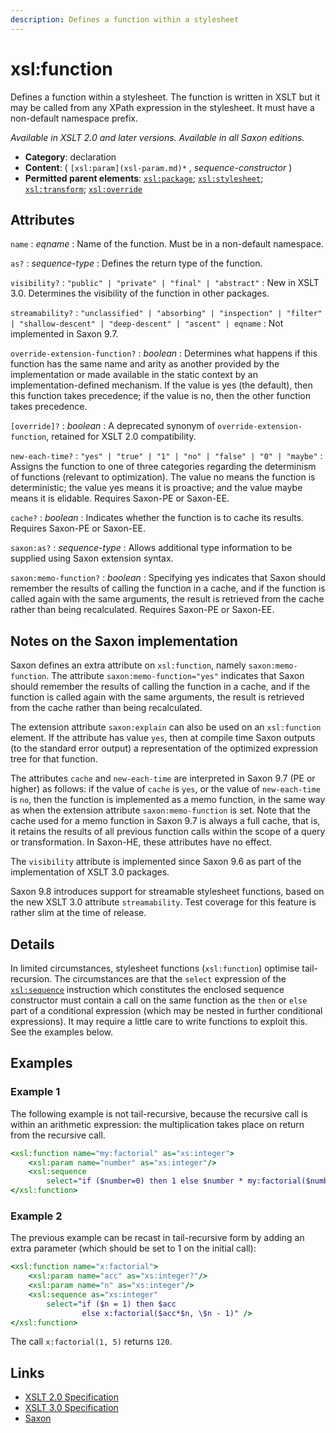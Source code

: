 ```yaml
---
description: Defines a function within a stylesheet
---
```


# xsl:function

Defines a function within a stylesheet. The function is written in XSLT but it may be called from any XPath expression in the stylesheet. It must have a non-default namespace prefix.

_Available in XSLT 2.0 and later versions. Available in all Saxon editions._

- **Category**: declaration
- **Content**: ( `[xsl:param](xsl-param.md)*` , _sequence-constructor_ )
- **Permitted parent elements**: [`xsl:package`](xsl-package.md); [`xsl:stylesheet`](xsl-stylesheet.md); [`xsl:transform`](xsl-transform.md); [`xsl:override`](xsl-override.md)

## Attributes

`name`
: _eqname_
: Name of the function. Must be in a non-default namespace.

`as?`
: _sequence-type_
: Defines the return type of the function.

`visibility?`
: `"public" | "private" | "final" | "abstract"`
: New in XSLT 3.0. Determines the visibility of the function in other packages.

`streamability?`
: `"unclassified" | "absorbing" | "inspection" | "filter" | "shallow-descent" | "deep-descent" | "ascent" | eqname`
: Not implemented in Saxon 9.7.

`override-extension-function?`
: _boolean_
: Determines what happens if this function has the same name and arity as another provided by the implementation or made available in the static context by an implementation-defined mechanism. If the value is yes (the default), then this function takes precedence; if the value is no, then the other function takes precedence.

`[override]?`
: _boolean_
: A deprecated synonym of `override-extension-function`, retained for XSLT 2.0 compatibility.

`new-each-time?`
: `"yes" | "true" | "1" | "no" | "false" | "0" | "maybe"`
: Assigns the function to one of three categories regarding the determinism of functions (relevant to optimization). The value no means the function is deterministic; the value yes means it is proactive; and the value maybe means it is elidable. Requires Saxon-PE or Saxon-EE.

`cache?`
: _boolean_
: Indicates whether the function is to cache its results. Requires Saxon-PE or Saxon-EE.

`saxon:as?`
: _sequence-type_
: Allows additional type information to be supplied using Saxon extension syntax.

`saxon:memo-function?`
: _boolean_
: Specifying yes indicates that Saxon should remember the results of calling the function in a cache, and if the function is called again with the same arguments, the result is retrieved from the cache rather than being recalculated. Requires Saxon-PE or Saxon-EE.

## Notes on the Saxon implementation

Saxon defines an extra attribute on `xsl:function`, namely `saxon:memo-function`. The attribute `saxon:memo-function="yes"` indicates that Saxon should remember the results of calling the function in a cache, and if the function is called again with the same arguments, the result is retrieved from the cache rather than being recalculated.

The extension attribute `saxon:explain` can also be used on an `xsl:function` element. If the attribute has value `yes`, then at compile time Saxon outputs (to the standard error output) a representation of the optimized expression tree for that function.

The attributes `cache` and `new-each-time` are interpreted in Saxon 9.7 (PE or higher) as follows: if the value of `cache` is `yes`, or the value of `new-each-time` is `no`, then the function is implemented as a memo function, in the same way as when the extension attribute `saxon:memo-function` is set. Note that the cache used for a memo function in Saxon 9.7 is always a full cache, that is, it retains the results of all previous function calls within the scope of a query or transformation. In Saxon-HE, these attributes have no effect.

The `visibility` attribute is implemented since Saxon 9.6 as part of the implementation of XSLT 3.0 packages.

Saxon 9.8 introduces support for streamable stylesheet functions, based on the new XSLT 3.0 attribute `streamability`. Test coverage for this feature is rather slim at the time of release.

## Details

In limited circumstances, stylesheet functions (`xsl:function`) optimise tail-recursion. The circumstances are that the `select` expression of the [`xsl:sequence`](xsl-sequence.md) instruction which constitutes the enclosed sequence constructor must contain a call on the same function as the `then` or `else` part of a conditional expression (which may be nested in further conditional expressions). It may require a little care to write functions to exploit this. See the examples below.

## Examples

### Example 1

The following example is not tail-recursive, because the recursive call is within an arithmetic expression: the multiplication takes place on return from the recursive call.

```xslt
<xsl:function name="my:factorial" as="xs:integer">
    <xsl:param name="number" as="xs:integer"/>
    <xsl:sequence
        select="if ($number=0) then 1 else $number * my:factorial($number-1)"/>
</xsl:function>
```

### Example 2

The previous example can be recast in tail-recursive form by adding an extra parameter (which should be set to 1 on the initial call):

```xslt
<xsl:function name="x:factorial">
	<xsl:param name="acc" as="xs:integer?"/>
	<xsl:param name="n" as="xs:integer"/>
	<xsl:sequence as="xs:integer"
		select="if ($n = 1) then $acc
				else x:factorial($acc*$n, \$n - 1)" />
</xsl:function>
```

The call `x:factorial(1, 5)` returns `120`.

## Links

- [XSLT 2.0 Specification](http://www.w3.org/TR/xslt20/#element-function)
- [XSLT 3.0 Specification](http://www.w3.org/TR/xslt-30/#element-function)
- [Saxon](http://saxonica.com/documentation/index.html#!xsl-elements/function)
